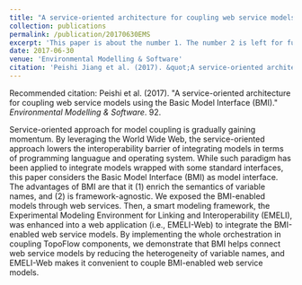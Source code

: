```yaml
---
title: "A service-oriented architecture for coupling web service models using the Basic Model Interface (BMI)"
collection: publications
permalink: /publication/20170630EMS
excerpt: 'This paper is about the number 1. The number 2 is left for future work.'
date: 2017-06-30
venue: 'Environmental Modelling & Software'
citation: 'Peishi Jiang et al. (2017). &quot;A service-oriented architecture for coupling web service models using the Basic Model Interface (BMI).&quot; <i>Environmental Modelling & Software</i>. 92.'
---
```

Recommended citation: Peishi et al. (2017). "A service-oriented architecture for coupling web service models using the Basic Model Interface (BMI)." <i>Environmental Modelling & Software</i>. 92.

Service-oriented approach for model coupling is gradually gaining momentum. By leveraging the World Wide Web, the service-oriented approach lowers the interoperability barrier of integrating models in terms of programming languague and operating system. While such paradigm has been applied to integrate models wrapped with some standard interfaces, this paper considers the Basic Model Interface (BMI) as model interface. The advantages of BMI are that it (1) enrich the semantics of variable names, and (2) is framework-agnostic. We exposed the BMI-enabled models through web services. Then, a smart modeling framework, the Experimental Modeling Environment for Linking and Interoperability (EMELI), was enhanced into a web application (i.e., EMELI-Web) to integrate the BMI-enabled web service models. By implementing the whole orchestration in coupling TopoFlow components, we demonstrate that BMI helps connect web service models by reducing the heterogeneity of variable names, and EMELI-Web makes it convenient to couple BMI-enabled web service models.
